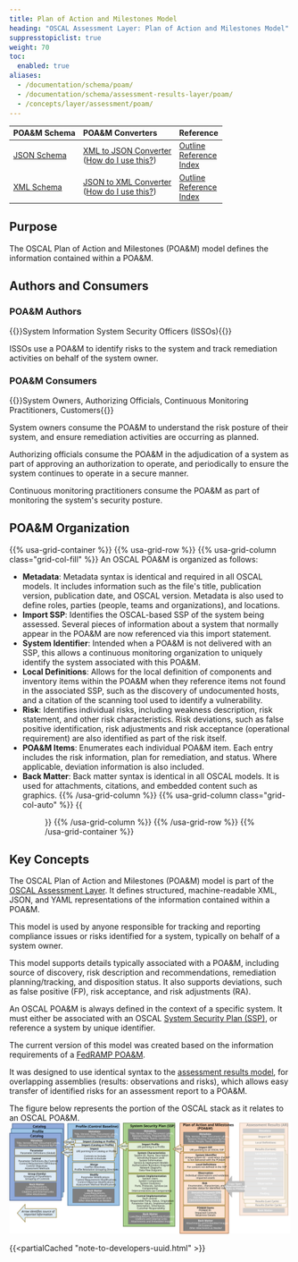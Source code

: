 ```yaml
---
title: Plan of Action and Milestones Model
heading: "OSCAL Assessment Layer: Plan of Action and Milestones Model"
suppresstopiclist: true
weight: 70
toc:
  enabled: true
aliases:
  - /documentation/schema/poam/
  - /documentation/schema/assessment-results-layer/poam/
  - /concepts/layer/assessment/poam/
---
```


| POA&M Schema | POA&M Converters | Reference
|:--- |:--- |:--- |
| [JSON Schema](https://pages.nist.gov/OSCAL-Reference/release-assets/latest/oscal_poam_schema.json) | [XML to JSON Converter](https://pages.nist.gov/OSCAL-Reference/release-assets/latest/oscal_poam_xml-to-json-converter.xsl)<br />([How do I use this?](https://github.com/usnistgov/OSCAL/tree/main/json#converting-oscal-xml-content-to-json)) | [Outline](https://pages.nist.gov/OSCAL-Reference/models/latest/plan-of-action-and-milestones/json-outline/)<br />[Reference](https://pages.nist.gov/OSCAL-Reference/models/latest/plan-of-action-and-milestones/json-reference/)<br />[Index](https://pages.nist.gov/OSCAL-Reference/models/latest/plan-of-action-and-milestones/json-index/) |
| [XML Schema](https://pages.nist.gov/OSCAL-Reference/release-assets/latest/oscal_poam_schema.xsd) | [JSON to XML Converter](https://pages.nist.gov/OSCAL-Reference/release-assets/latest/oscal_poam_json-to-xml-converter.xsl)<br />([How do I use this?](https://github.com/usnistgov/OSCAL/tree/main/xml#converting-oscal-json-content-to-xml)) | [Outline](https://pages.nist.gov/OSCAL-Reference/models/latest/plan-of-action-and-milestones/xml-outline/)<br />[Reference](https://pages.nist.gov/OSCAL-Reference/models/latest/plan-of-action-and-milestones/xml-reference/)<br />[Index](https://pages.nist.gov/OSCAL-Reference/models/latest/plan-of-action-and-milestones/xml-index/) |

## Purpose

The OSCAL Plan of Action and Milestones (POA&M) model defines the information contained within a POA&M.

## Authors and Consumers

### POA&M Authors

{{<callout>}}System Information System Security Officers (ISSOs){{</callout>}}

ISSOs use a POA&M to identify risks to the system and track remediation activities on behalf of the system owner.

### POA&M Consumers

{{<callout>}}System Owners, Authorizing Officials, Continuous Monitoring Practitioners, Customers{{</callout>}}

System owners consume the POA&M to understand the risk posture of their system, and ensure remediation activities are occurring as planned.

Authorizing officials consume the POA&M in the adjudication of a system as part of approving an authorization to operate, and periodically to ensure the system continues to operate in a secure manner.

Continuous monitoring practitioners consume the POA&M as part of monitoring the system's security posture.

##  POA&M Organization

{{% usa-grid-container %}}
{{% usa-grid-row %}}
{{% usa-grid-column class="grid-col-fill" %}}
An OSCAL POA&M is organized as follows:
- **Metadata**: Metadata syntax is identical and required in all OSCAL models. It includes information such as the file's title, publication version, publication date, and OSCAL version. Metadata is also used to define roles, parties (people, teams and organizations), and locations.
- **Import SSP**: Identifies the OSCAL-based SSP of the system being assessed. Several pieces of information about a system that normally appear in the POA&M are now referenced via this import statement.
- **System Identifier**: Intended when a POA&M is not delivered with an SSP, this allows a continuous monitoring organization to uniquely identify the system associated with this POA&M.
- **Local Definitions**: Allows for the local definition of components and inventory items within the POA&M when they reference items not found in the associated SSP, such as the discovery of undocumented hosts, and a citation of the scanning tool used to identify a vulnerability.
- **Risk**: Identifies individual risks, including weakness description, risk statement, and other risk characteristics. Risk deviations, such as false positive identification, risk adjustments and risk acceptance (operational requirement) are also identified as part of the risk itself.
- **POA&M Items**: Enumerates each individual POA&M item. Each entry includes the risk information, plan for remediation, and status. Where applicable, deviation information is also included.
- **Back Matter**: Back matter syntax is identical in all OSCAL models. It is used for attachments, citations, and embedded content such as graphics.
{{% /usa-grid-column %}}
{{% usa-grid-column class="grid-col-auto" %}}
{{<figure src="poam-model.svg" alt="A diagram of the plan of actions and milestones model. As described in the text, within the larger plan of actions and milestones model box, it shows a metadata at the top, followed by an import SSP box, objectives box, assessment subject box, assessment assets box, assessment activities box, and finally a back matter box." class="maxw-full margin-top-0">}}
{{% /usa-grid-column %}}
{{% /usa-grid-row %}}
{{% /usa-grid-container %}}

## Key Concepts

The OSCAL Plan of Action and Milestones (POA&M) model is part of the [OSCAL Assessment Layer](../). It defines structured, machine-readable XML, JSON, and YAML representations of the information contained within a POA&M.

This model is used by anyone responsible for tracking and reporting compliance issues or risks identified for a system, typically on behalf of a system owner.

This model supports details typically associated with a POA&M, including source of discovery, risk description and recommendations, remediation planning/tracking, and disposition status. It also supports deviations, such as false positive (FP), risk acceptance, and risk adjustments (RA).

An OSCAL POA&M is always defined in the context of a specific system. It must either be associated with an OSCAL [System Security Plan (SSP)](../../implementation/ssp/), or reference a system by unique identifier.

The current version of this model was created based on the information requirements of a [FedRAMP POA&M](https://www.fedramp.gov/assets/resources/templates/FedRAMP-POAM-Template.xlsm).

It was designed to use identical syntax to the [assessment results model](../assessment-results/), for overlapping assemblies (results: observations and risks), which allows easy transfer of identified risks for an assessment report to a POA&M.

The figure below represents the portion of the OSCAL stack as it relates to an OSCAL POA&M.
![A diagram representing the OSCAL stack from a system security plan's perspective.](OSCAL-stack-POAM.svg)

{{<partialCached "note-to-developers-uuid.html" >}}
